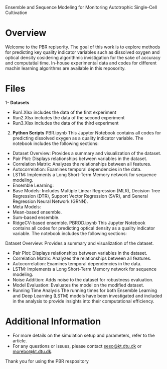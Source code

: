 Ensemble and Sequence Modeling for Monitoring Autotrophic Single-Cell Cultivation

# Overview
Welcome to the PBR repisority. The goal of this work is to explore methods for predicting key quality indicator variables such as dissolved oxygen and optical density cosidering algorithmic invistigation for the sake of accuracy and computatial time. In-house experimental data  and codes for different machin learning algorithms are available in this reposority.

# Files 
1- **Datasets**
- Run1.Xlsx includes the data of the first experiment
- Run2.Xlsx includes the data of the second experiment
- Run3.Xlsx includes the data of the third experiment

2. **Python Scripts**
PBR.ipynb
This Jupyter Notebook contains all codes for predicting dissolved oxygen as a quality indicator variable. The notebook includes the following sections:

- Dataset Overview: Provides a summary and visualization of the dataset.
- Pair Plot: Displays relationships between variables in the dataset.
- Correlation Matrix: Analyzes the relationships between all features.
- Autocorrelation: Examines temporal dependencies in the data.
- LSTM: Implements a Long Short-Term Memory network for sequence modeling.
- Ensemble Learning:
- Base Models: Includes Multiple Linear Regression (MLR), Decision Tree Regression (DTR), Support Vector Regression (SVR), and General Regression Neural Network (GRNN).
- Meta Models:
- Mean-based ensemble.
- Sum-based ensemble.
- RidgeCV-based ensemble.
PBROD.ipynb
This Jupyter Notebook contains all codes for predicting optical density as a quality indicator variable. The notebook includes the following sections:

Dataset Overview: Provides a summary and visualization of the dataset.
- Pair Plot: Displays relationships between variables in the dataset.
- Correlation Matrix: Analyzes the relationships between all features.
- Autocorrelation: Examines temporal dependencies in the data.
- LSTM: Implements a Long Short-Term Memory network for sequence modeling.
- Noise Addition: Adds noise to the dataset for robustness evaluation.
- Model Evaluation: Evaluates the model on the modified dataset.
- Running Time Analysis
The running times for both Ensemble Learning and Deep Learning (LSTM) models have been investigated and included in the analysis to provide insights into their computational efficiency.

# Additional Information
- For more details on the simulation setup and parameters, refer to the article.
- For any questions or issues, please contact seso@kt.dtu.dk or morebo@kt.dtu.dk.

Thank you for using the PBR respository
